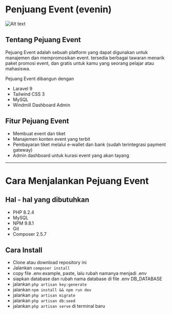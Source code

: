 # Penjuang Event (evenin)
![Alt text](public/images/image.png)
## Tentang Pejuang Event
Pejuang Event adalah sebuah platform yang dapat digunakan untuk manajemen dan mempromosikan event. tersedia berbagai tawaran menarik paket promosi event, dan gratis untuk kamu yang seorang pelajar atau mahasiswa.

Pejuang Event dibangun dengan
- Laravel 9
- Tailwind CSS 3
- MySQL
- Windmill Dashboard Admin
  
## Fitur Pejuang Event

- Membuat event dan tiket
- Manajemen konten event yang terbit
- Pembayaran tiket melalui e-wallet dan bank (sudah terintegrasi payment gateway)
- Admin dashboard untuk kurasi event yang akan tayang

---
# Cara Menjalankan Pejuang Event
## Hal - hal  yang dibutuhkan
- PHP 8.2.4
- MySQL
- NPM 9.8.1
- Git
- Composer 2.5.7

## Cara Install
- Clone atau download repository ini
- Jalankan `composer install`
- copy file .env.example, paste, lalu rubah namanya menjadi .env
- siapkan database dan rubah nama database di file .env DB_DATABASE
- jalankan `php artisan key:generate`
- jalankan `npm install && npm run dev`
- jalankan `php artisan migrate`
- jalankan `php artisan db:seed`
- jalankan `php artisan serve` di terminal baru
